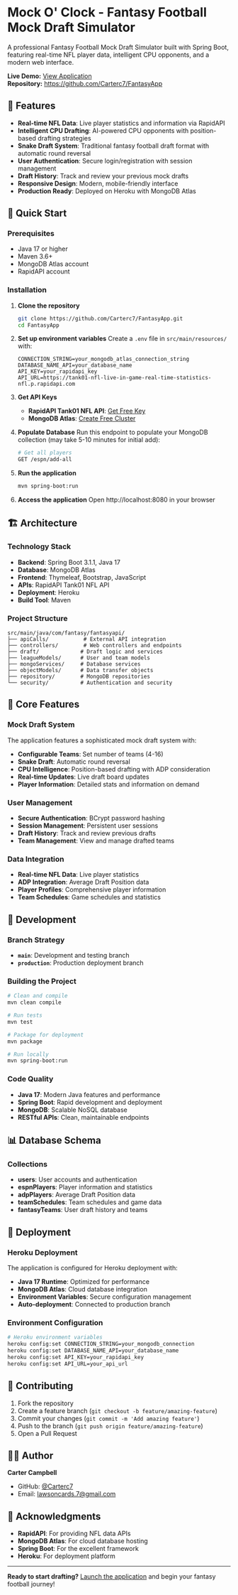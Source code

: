 # Mock O' Clock - Fantasy Football Mock Draft Simulator

A professional Fantasy Football Mock Draft Simulator built with Spring Boot, featuring real-time NFL player data, intelligent CPU opponents, and a modern web interface.

**Live Demo:** [View Application](https://www.mockoclockfantasy.com/)  
**Repository:** https://github.com/Carterc7/FantasyApp

## 🏈 Features

- **Real-time NFL Data**: Live player statistics and information via RapidAPI
- **Intelligent CPU Drafting**: AI-powered CPU opponents with position-based drafting strategies
- **Snake Draft System**: Traditional fantasy football draft format with automatic round reversal
- **User Authentication**: Secure login/registration with session management
- **Draft History**: Track and review your previous mock drafts
- **Responsive Design**: Modern, mobile-friendly interface
- **Production Ready**: Deployed on Heroku with MongoDB Atlas

## 🚀 Quick Start

### Prerequisites

- Java 17 or higher
- Maven 3.6+
- MongoDB Atlas account
- RapidAPI account

### Installation

1. **Clone the repository**
   ```bash
   git clone https://github.com/Carterc7/FantasyApp.git
   cd FantasyApp
   ```

2. **Set up environment variables**
   Create a `.env` file in `src/main/resources/` with:
   ```env
   CONNECTION_STRING=your_mongodb_atlas_connection_string
   DATABASE_NAME_API=your_database_name
   API_KEY=your_rapidapi_key
   API_URL=https://tank01-nfl-live-in-game-real-time-statistics-nfl.p.rapidapi.com
   ```

3. **Get API Keys**
   - **RapidAPI Tank01 NFL API**: [Get Free Key](https://rapidapi.com/tank01/api/tank01-nfl-live-in-game-real-time-statistics-nfl)
   - **MongoDB Atlas**: [Create Free Cluster](https://www.mongodb.com/atlas)

4. **Populate Database**
   Run this endpoint to populate your MongoDB collection (may take 5-10 minutes for initial add):
   ```bash
   # Get all players
   GET /espn/add-all
   ```

5. **Run the application**
   ```bash
   mvn spring-boot:run
   ```

6. **Access the application**
   Open http://localhost:8080 in your browser

## 🏗️ Architecture

### Technology Stack

- **Backend**: Spring Boot 3.1.1, Java 17
- **Database**: MongoDB Atlas
- **Frontend**: Thymeleaf, Bootstrap, JavaScript
- **APIs**: RapidAPI Tank01 NFL API
- **Deployment**: Heroku
- **Build Tool**: Maven

### Project Structure

```
src/main/java/com/fantasy/fantasyapi/
├── apiCalls/           # External API integration
├── controllers/        # Web controllers and endpoints
├── draft/             # Draft logic and services
├── leagueModels/      # User and team models
├── mongoServices/     # Database services
├── objectModels/      # Data transfer objects
├── repository/        # MongoDB repositories
└── security/          # Authentication and security
```

## 🎯 Core Features

### Mock Draft System

The application features a sophisticated mock draft system with:

- **Configurable Teams**: Set number of teams (4-16)
- **Snake Draft**: Automatic round reversal
- **CPU Intelligence**: Position-based drafting with ADP consideration
- **Real-time Updates**: Live draft board updates
- **Player Information**: Detailed stats and information on demand

### User Management

- **Secure Authentication**: BCrypt password hashing
- **Session Management**: Persistent user sessions
- **Draft History**: Track and review previous drafts
- **Team Management**: View and manage drafted teams

### Data Integration

- **Real-time NFL Data**: Live player statistics
- **ADP Integration**: Average Draft Position data
- **Player Profiles**: Comprehensive player information
- **Team Schedules**: Game schedules and statistics

## 🔧 Development

### Branch Strategy

- **`main`**: Development and testing branch
- **`production`**: Production deployment branch

### Building the Project

```bash
# Clean and compile
mvn clean compile

# Run tests
mvn test

# Package for deployment
mvn package

# Run locally
mvn spring-boot:run
```

### Code Quality

- **Java 17**: Modern Java features and performance
- **Spring Boot**: Rapid development and deployment
- **MongoDB**: Scalable NoSQL database
- **RESTful APIs**: Clean, maintainable endpoints

## 📊 Database Schema

### Collections

- **users**: User accounts and authentication
- **espnPlayers**: Player information and statistics
- **adpPlayers**: Average Draft Position data
- **teamSchedules**: Team schedules and game data
- **fantasyTeams**: User draft history and teams

## 🚀 Deployment

### Heroku Deployment

The application is configured for Heroku deployment with:

- **Java 17 Runtime**: Optimized for performance
- **MongoDB Atlas**: Cloud database integration
- **Environment Variables**: Secure configuration management
- **Auto-deployment**: Connected to production branch

### Environment Configuration

```bash
# Heroku environment variables
heroku config:set CONNECTION_STRING=your_mongodb_connection
heroku config:set DATABASE_NAME_API=your_database_name
heroku config:set API_KEY=your_rapidapi_key
heroku config:set API_URL=your_api_url
```

## 🤝 Contributing

1. Fork the repository
2. Create a feature branch (`git checkout -b feature/amazing-feature`)
3. Commit your changes (`git commit -m 'Add amazing feature'`)
4. Push to the branch (`git push origin feature/amazing-feature`)
5. Open a Pull Request


## 👨‍💻 Author

**Carter Campbell**  
- GitHub: [@Carterc7](https://github.com/Carterc7)
- Email: lawsoncards.7@gmail.com

## 🙏 Acknowledgments

- **RapidAPI**: For providing NFL data APIs
- **MongoDB Atlas**: For cloud database hosting
- **Spring Boot**: For the excellent framework
- **Heroku**: For deployment platform

---

**Ready to start drafting?** [Launch the application](https://www.mockoclockfantasy.com/) and begin your fantasy football journey! 
